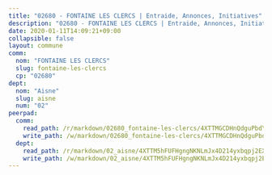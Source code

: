 ```yaml
---
title: "02680 - FONTAINE LES CLERCS | Entraide, Annonces, Initiatives"
description: "02680 - FONTAINE LES CLERCS | Entraide, Annonces, Initiatives"
date: 2020-01-11T14:09:21+09:00
collapsible: false
layout: commune
comm:
  nom: "FONTAINE LES CLERCS"
  slug: fontaine-les-clercs
  cp: "02680"
dept:
  nom: "Aisne"
  slug: aisne
  num: "02"
peerpad:
  comm:
    read_path: /r/markdown/02680_fontaine-les-clercs/4XTTMGCDHnQdguPbdYLPp2Xfs4fmNBBXn6VpwumQRbXkQyeiq
    write_path: /w/markdown/02680_fontaine-les-clercs/4XTTMGCDHnQdguPbdYLPp2Xfs4fmNBBXn6VpwumQRbXkQyeiq-K3TgU6mKrtw7LJjJiF8XKxEhWGsMWgcMnfuKjqkwL2Az6YSwf7prrodW1DamfnJYNCcYn9tZ5E2WxbefdSmJMpF9g2XpicRHSM5qja4cgssV6gtN4iY6hWVDVJXLVkuZfAyv2b8h
  dept:
    read_path: /r/markdown/02_aisne/4XTTM5hFUFHgngNKNLmJx4D214yxbqpj2EXK5CBjZ5LZF3zAf
    write_path: /w/markdown/02_aisne/4XTTM5hFUFHgngNKNLmJx4D214yxbqpj2EXK5CBjZ5LZF3zAf-K3TgUfAP6D753WPagZBnpcFgyCUpnZXNhrQsKU6J8qon6wxmFCHD5kB3GMzCYyJmAGHN58p9qgKDhnEgSAuHEK3wjVXSJoUkHyn6Vb7T2aNZ2y6ez5BMkQCEQxoUkfyK9J3TXU3M
---
```


